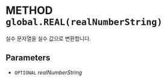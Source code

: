 # METHOD `global.REAL(realNumberString)`
실수 문자열을 실수 값으로 변환합니다.

## Parameters
* `OPTIONAL` *realNumberString*

